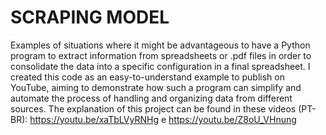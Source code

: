 # SCRAPING MODEL

Examples of situations where it might be advantageous to have a Python program to extract information from spreadsheets or .pdf files in order to consolidate the data into a specific configuration in a final spreadsheet. I created this code as an easy-to-understand example to publish on YouTube, aiming to demonstrate how such a program can simplify and automate the process of handling and organizing data from different sources. The explanation of this project can be found in these videos (PT-BR): https://youtu.be/xaTbLVyRNHg e https://youtu.be/Z8oU_VHnung 
